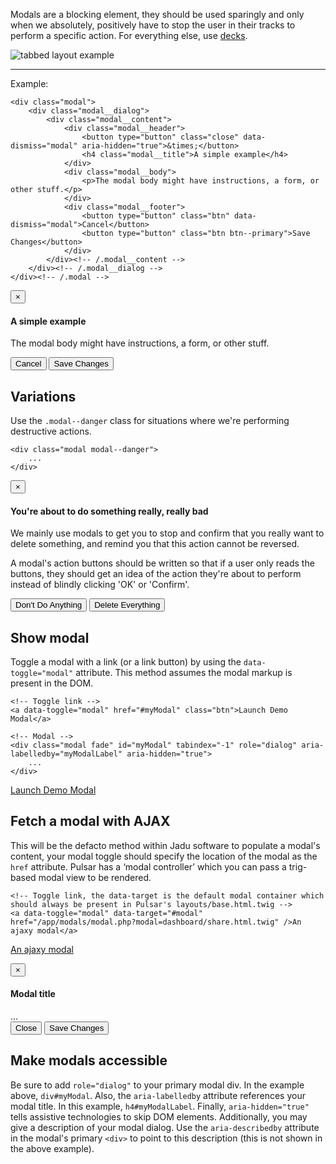 Modals are a blocking element, they should be used sparingly and only when we absolutely, positively have to stop the user in their tracks to perform a specific action. For everything else, use [decks](Decks).

![tabbed layout example](http://localhost:8000/app/docs/images/modules_modal.png)

----

Example:

    <div class="modal">
        <div class="modal__dialog">
            <div class="modal__content">
                <div class="modal__header">
                    <button type="button" class="close" data-dismiss="modal" aria-hidden="true">&times;</button>
                    <h4 class="modal__title">A simple example</h4>
                </div>
                <div class="modal__body">
                    <p>The modal body might have instructions, a form, or other stuff.</p>
                </div>
                <div class="modal__footer">
                    <button type="button" class="btn" data-dismiss="modal">Cancel</button>
                    <button type="button" class="btn btn--primary">Save Changes</button>
                </div>
            </div><!-- /.modal__content -->
        </div><!-- /.modal__dialog -->
    </div><!-- /.modal -->

<div class="modal modal__example">
    <div class="modal__dialog">
        <div class="modal__content">
            <div class="modal__header">
                <button type="button" class="close" data-dismiss="modal" aria-hidden="true">&times;</button>
                <h4 class="modal__title">A simple example</h4>
            </div>
            <div class="modal__body">
                <p>The modal body might have instructions, a form, or other stuff.</p>
            </div>
            <div class="modal__footer">
                <button type="button" class="btn" data-dismiss="modal">Cancel</button>
                <button type="button" class="btn btn--primary">Save Changes</button>
            </div>
        </div><!-- /.modal__content -->
    </div><!-- /.modal__dialog -->
</div><!-- /.modal -->

## Variations

Use the `.modal--danger` class for situations where we're performing destructive actions.

    <div class="modal modal--danger">
        ...
    </div>

<div class="modal modal--danger modal__example">
    <div class="modal__dialog">
        <div class="modal__content">
            <div class="modal__header">
                <button type="button" class="close" data-dismiss="modal" aria-hidden="true">&times;</button>
                <h4 class="modal__title"><i class="icon-warning-sign"></i> You're about to do something really, really bad</h4>
            </div>
            <div class="modal__body">
                <p>We mainly use modals to get you to stop and confirm that you really want to delete something, and remind you that this action cannot be reversed.</p>
                <p>A modal's action buttons should be written so that if a user only reads the buttons, they should get an idea of the action they're about to perform instead of blindly clicking 'OK' or 'Confirm'.</p>
            </div>
            <div class="modal__footer">
                <button type="button" class="btn" data-dismiss="modal">Don't Do Anything</button>
                <button type="button" class="btn btn--danger">Delete Everything</button>
            </div>
        </div><!-- /.modal__content -->
    </div><!-- /.modal__dialog -->
</div><!-- /.modal -->

## Show modal

Toggle a modal with a link (or a link button) by using the `data-toggle="modal"` attribute. This method assumes the modal markup is present in the DOM.

    <!-- Toggle link -->
    <a data-toggle="modal" href="#myModal" class="btn">Launch Demo Modal</a>

    <!-- Modal -->
    <div class="modal fade" id="myModal" tabindex="-1" role="dialog" aria-labelledby="myModalLabel" aria-hidden="true">
        ...
    </div>

<a data-toggle="modal" href="#myModal" class="btn">Launch Demo Modal</a>

## Fetch a modal with AJAX

This will be the defacto method within Jadu software to populate a modal's content, your modal toggle should specify the location of the modal as the `href` attribute. Pulsar has a ‘modal controller’ which you can pass a trig-based modal view to be rendered.

    <!-- Toggle link, the data-target is the default modal container which should always be present in Pulsar's layouts/base.html.twig -->
    <a data-toggle="modal" data-target="#modal" href="/app/modals/modal.php?modal=dashboard/share.html.twig" />An ajaxy modal</a>

<a data-toggle="modal" data-target="#modal" href="/app/modals/modal.php?modal=dashboard/share.html.twig" />An ajaxy modal</a>
<div class="modal fade" id="modal" tabindex="-1" role="dialog" aria-labelledby="myModalLabel" aria-hidden="true"></div>

<!-- Modal -->
<div class="modal fade" id="myModal" tabindex="-1" role="dialog" aria-labelledby="myModalLabel" aria-hidden="true">
  <div class="modal__dialog">
    <div class="modal__content">
      <div class="modal__header">
        <button type="button" class="close" data-dismiss="modal" aria-hidden="true">&times;</button>
        <h4 class="modal__title">Modal title</h4>
      </div>
      <div class="modal__body">
        ...
      </div>
      <div class="modal__footer">
        <button type="button" class="btn" data-dismiss="modal">Close</button>
        <button type="button" class="btn btn--primary">Save Changes</button>
      </div>
    </div><!-- /.modal__content -->
  </div><!-- /.modal__dialog -->
</div><!-- /.modal -->

## Make modals accessible

Be sure to add `role="dialog"` to your primary modal div. In the example above, `div#myModal`.
Also, the `aria-labelledby` attribute references your modal title. In this example, `h4#myModalLabel`.
Finally, `aria-hidden="true"` tells assistive technologies to skip DOM elements.
Additionally, you may give a description of your modal dialog. Use the `aria-describedby` attribute in the modal's primary `<div>` to point to this description (this is not shown in the above example).
